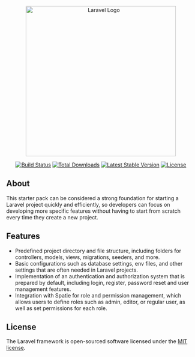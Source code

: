<p align="center"><a href="https://laravel.com" target="_blank"><img src="https://raw.githubusercontent.com/laravel/art/master/logo-lockup/5%20SVG/2%20CMYK/1%20Full%20Color/laravel-logolockup-cmyk-red.svg" width="400" alt="Laravel Logo"></a></p>

<p align="center">
<a href="https://github.com/laravel/framework/actions"><img src="https://github.com/laravel/framework/workflows/tests/badge.svg" alt="Build Status"></a>
<a href="https://packagist.org/packages/laravel/framework"><img src="https://img.shields.io/packagist/dt/laravel/framework" alt="Total Downloads"></a>
<a href="https://packagist.org/packages/laravel/framework"><img src="https://img.shields.io/packagist/v/laravel/framework" alt="Latest Stable Version"></a>
<a href="https://packagist.org/packages/laravel/framework"><img src="https://img.shields.io/packagist/l/laravel/framework" alt="License"></a>
</p>

## About

This starter pack can be considered a strong foundation for starting a Laravel project quickly and efficiently, so developers can focus on developing more specific features without having to start from scratch every time they create a new project.

## Features

- Predefined project directory and file structure, including folders for controllers, models, views, migrations, seeders, and more.
- Basic configurations such as database settings, env files, and other settings that are often needed in Laravel projects.
- Implementation of an authentication and authorization system that is prepared by default, including login, register, password reset and user management features.
- Integration with Spatie for role and permission management, which allows users to define roles such as admin, editor, or regular user, as well as set permissions for each role.

## License

The Laravel framework is open-sourced software licensed under the [MIT license](https://opensource.org/licenses/MIT).